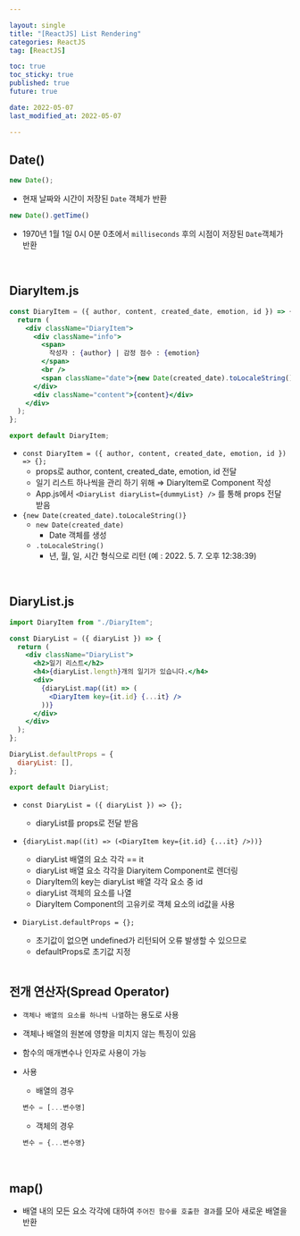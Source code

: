 ```yaml
---

layout: single
title: "[ReactJS] List Rendering"
categories: ReactJS
tag: [ReactJS]

toc: true
toc_sticky: true
published: true
future: true

date: 2022-05-07
last_modified_at: 2022-05-07

---
```


## Date()

```jsx
new Date();
```

- 현재 날짜와 시간이 저장된 `Date` 객체가 반환

```jsx
new Date().getTime()
```

- 1970년 1월 1일 0시 0분 0초에서 `milliseconds` 후의 시점이 저장된 `Date`객체가 반환

<br />

## DiaryItem.js

```jsx
const DiaryItem = ({ author, content, created_date, emotion, id }) => {
  return (
    <div className="DiaryItem">
      <div className="info">
        <span>
          작성자 : {author} | 감정 점수 : {emotion}
        </span>
        <br />
        <span className="date">{new Date(created_date).toLocaleString()}</span>
      </div>
      <div className="content">{content}</div>
    </div>
  );
};

export default DiaryItem;
```

- `const DiaryItem = ({ author, content, created_date, emotion, id }) => {};`
    - props로 author, content, created_date, emotion, id 전달
    - 일기 리스트 하나씩을 관리 하기 위해 ⇒ DiaryItem로 Component 작성
    - App.js에서 `<DiaryList diaryList={dummyList} />` 를 통해 props 전달 받음
- `{new Date(created_date).toLocaleString()}`
    - `new Date(created_date)`
        - Date 객체를 생성
    - `.toLocaleString()`
        - 년, 월, 일, 시간 형식으로 리턴 (예 : 2022. 5. 7. 오후 12:38:39)
        

<br />

## DiaryList.js

```jsx
import DiaryItem from "./DiaryItem";

const DiaryList = ({ diaryList }) => {
  return (
    <div className="DiaryList">
      <h2>일기 리스트</h2>
      <h4>{diaryList.length}개의 일기가 있습니다.</h4>
      <div>
        {diaryList.map((it) => (
          <DiaryItem key={it.id} {...it} />
        ))}
      </div>
    </div>
  );
};

DiaryList.defaultProps = {
  diaryList: [],
};

export default DiaryList;
```

- `const DiaryList = ({ diaryList }) => {};`
    - diaryList를 props로 전달 받음
- `{diaryList.map((it) => (<DiaryItem key={it.id} {...it} />))}`
    - diaryList 배열의 요소 각각 == it
    - diaryList 배열 요소 각각을 Diaryitem Component로 렌더링
    - DiaryItem의 key는 diaryList 배열 각각 요소 중 id
    - diaryList 객체의 요소를 나열
    - DiaryItem Component의 고유키로 객체 요소의 id값을 사용
- `DiaryList.defaultProps = {};`
    - 초기값이 없으면 undefined가 리턴되어 오류 발생할 수 있으므로
    - defaultProps로 초기값 지정
    
    <br />
    

## 전개 연산자(Spread Operator)

- `객체나 배열의 요소를 하나씩 나열`하는 용도로 사용
- 객체나 배열의 원본에 영향을 미치지 않는 특징이 있음
- 함수의 매개변수나 인자로 사용이 가능
- 사용
    - 배열의 경우
    
    ```jsx
    변수 = [...변수명]
    ```
    
    - 객체의 경우
    
    ```jsx
    변수 = {...변수명}
    ```
    

<br />

## map()

- 배열 내의 모든 요소 각각에 대하여 `주어진 함수를 호출한 결과`를 모아 새로운 배열을 반환
